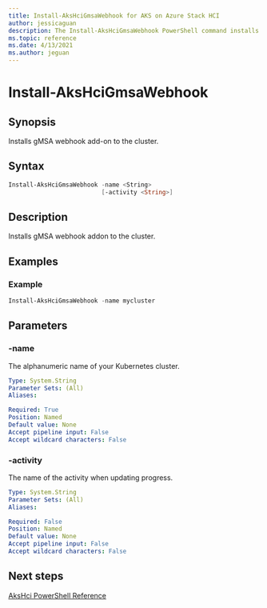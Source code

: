 ```yaml
---
title: Install-AksHciGmsaWebhook for AKS on Azure Stack HCI
author: jessicaguan
description: The Install-AksHciGmsaWebhook PowerShell command installs gMSA webhook addon to the cluster.
ms.topic: reference
ms.date: 4/13/2021
ms.author: jeguan
---
```


# Install-AksHciGmsaWebhook

## Synopsis
Installs gMSA webhook add-on to the cluster.

## Syntax

```powershell
Install-AksHciGmsaWebhook -name <String> 
                          [-activity <String>]                      
```

## Description
Installs gMSA webhook addon to the cluster.

## Examples

### Example

```PowerShell
Install-AksHciGmsaWebhook -name mycluster
```

## Parameters

### -name
The alphanumeric name of your Kubernetes cluster.

```yaml
Type: System.String
Parameter Sets: (All)
Aliases:

Required: True
Position: Named
Default value: None
Accept pipeline input: False
Accept wildcard characters: False
```

### -activity
The name of the activity when updating progress.

```yaml
Type: System.String
Parameter Sets: (All)
Aliases:

Required: False
Position: Named
Default value: None
Accept pipeline input: False
Accept wildcard characters: False
```
## Next steps

[AksHci PowerShell Reference](index.md)
